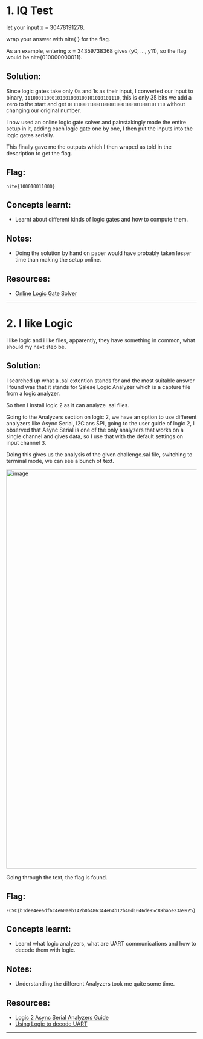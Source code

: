 # 1. IQ Test

let your input x = 30478191278.

wrap your answer with nite{ } for the flag.

As an example, entering x = 34359738368 gives (y0, ..., y11), so the flag would be nite{010000000011}.

## Solution:

Since logic gates take only 0s and 1s as their input, I converted our input to binary, `11100011000101001000100101010101110`, this is only 35 bits we add a zero to the start and get `011100011000101001000100101010101110` without changing our original number.

I now used an online logic gate solver and painstakingly made the entire setup in it, adding each logic gate one by one, I then put the inputs into the logic gates serially.

This finally gave me the outputs which I then wraped as told in the description to get the flag.



## Flag:

```
nite{100010011000}
```

## Concepts learnt:

- Learnt about different kinds of logic gates and how to compute them.
  
## Notes:

- Doing the solution by hand on paper would have probably taken lesser time than making the setup online.

## Resources:

- [Online Logic Gate Solver](https://logic.ly/demo/)

***


# 2. I like Logic

i like logic and i like files, apparently, they have something in common, what should my next step be.

## Solution:

I searched up what a .sal extention stands for and the most suitable answer I found was that it stands for Saleae Logic Analyzer which is a capture file from a logic analyzer.

So then I install logic 2 as it can analyze .sal files.

Going to the Analyzers section on logic 2, we have an option to use different analyzers like Async Serial, I2C ans SPI, going to the user guide of logic 2, I observed that Async Serial is one of the only analyzers that works on a single channel and gives data, so I use that with the default settings on input channel 3.

Doing this gives us the analysis of the given challenge.sal file, switching to terminal mode, we can see a bunch of text.

<img width="1858" height="1053" alt="image" src="https://github.com/user-attachments/assets/0e07f875-856b-4475-8032-c9d85eb35839" />

Going through the text, the flag is found. 


## Flag:

```
FCSC{b1dee4eeadf6c4e60aeb142b0b486344e64b12b40d1046de95c89ba5e23a9925}
```

## Concepts learnt:

- Learnt what logic analyzers, what are UART communications and how to decode them with logic.

## Notes:

- Understanding the different Analyzers took me quite some time.

## Resources:

- [Logic 2 Async Serial Analyzers Guide](https://support.saleae.com/product/user-guide/protocol-analyzers/analyzer-user-guides/using-async-serial)
- [Using Logic to decode UART](https://support.saleae.com/product/user-guide/protocol-analyzers/analyzer-user-guides/using-async-serial/decode-uart)

***

